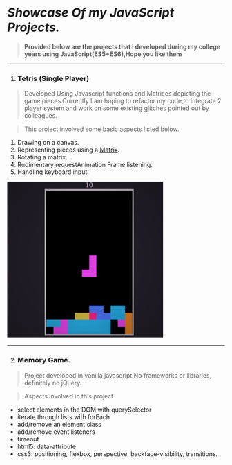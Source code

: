 # *Showcase Of my JavaScript Projects.*

> **Provided below are the projects that I developed during my college years using JavaScript(ES5+ES6),Hope you like them**

------------------------------------------------------------

1. ### Tetris (Single Player)
  
  > Developed Using Javascript functions and Matrices depicting the game pieces.Currently I am hoping to refactor my code,to integrate
  2 player system and work on some existing glitches pointed out by colleagues.

  > This project involved some basic aspects listed below.
  
  1. Drawing on a canvas.
  2. Representing pieces using a [Matrix](medium.com/@markmliu/the-tetris-proof-60a7a69a8e04).
  3. Rotating a matrix.
  4. Rudimentary requestAnimation Frame listening.
  5. Handling keyboard input.
 
 
  <img src = "Images/Tetris1.png">
  
  -----------------------------------------------------------
  
  2. ### Memory Game.
  
  > Project developed in vanilla javascript.No frameworks or libraries, definitely no jQuery.

  >Aspects involved in this project.
  
  * select elements in the DOM with querySelector
  * iterate through lists with forEach
  * add/remove an element class
  * add/remove event listeners
  * timeout
  * html5: data-attribute
  * css3: positioning, flexbox, perspective, backface-visibility, transitions.
  
  
